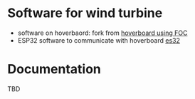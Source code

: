 # Software for wind turbine


- software on hoverbaord: fork from [hoverboard using FOC](https://github.com/EmanuelFeru/hoverboard-firmware-hack-FOC)
- ESP32 software to communicate with hoverboard [es32](https://github.com/goosst/hoverboard-firmware-hack-FOC/tree/master/ESP32)


# Documentation

TBD

